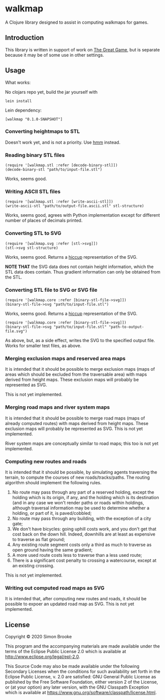 # walkmap

A Clojure library designed to assist in computing walkmaps for games.

## Introduction

This library is written in support of work on
[The Great Game](https://simon-brooke.github.io/the-great-game/codox/Pathmaking.html), but is
separate because it may be of some use in other settings.

## Usage

What works:

No clojars repo yet, build the jar yourself with

    lein install

Lein dependency:

    [walkmap "0.1.0-SNAPSHOT"]

### Converting heightmaps to STL

Doesn't work yet, and is not a priority. Use
[hmm](https://github.com/fogleman/hmm) instead.

### Reading binary STL files

    (require '[walkmap.stl :refer [decode-binary-stl]])
    (decode-binary-stl "path/to/input-file.stl")

Works, seems good.

### Writing ASCII STL files

    (require '[walkmap.stl :refer [write-ascii-stl]])
    (write-ascii-stl "path/to/output-file.ascii.stl" stl-structure)

Works, seems good, agrees with Python implementation except for different
number of places of decimals printed.

### Converting STL to SVG

    (require '[walkmap.svg :refer [stl->svg]])
    (stl->svg stl-structure)

Works, seems good. Returns a [hiccup](https://github.com/weavejester/hiccup)
representation of the SVG.

**NOTE THAT** the SVG data does not contain height information, which the
STL data does contain. Thus gradient information can only be obtained from
the STL.

### Converting STL file to SVG or SVG file

    (require '[walkmap.core :refer [binary-stl-file->svg]])
    (binary-stl-file->svg "path/to/input-file.stl")

Works, seems good. Returns a [hiccup](https://github.com/weavejester/hiccup)
representation of the SVG.

    (require '[walkmap.core :refer [binary-stl-file->svg]])
    (binary-stl-file->svg "path/to/input-file.stl" "path-to-output-file.svg")

As above, but, as a side effect, writes the SVG to the specified output file.
Works for smaller test files, as above.

### Merging exclusion maps and reserved area maps

It is intended that it should be possible to merge exclusion maps (maps of
areas which should be excluded from the traversable area) with maps derived
from height maps. These exclusion maps will probably be represented as SVG.

This is not yet implemented.

### Merging road maps and river system maps

It is intended that it should be possible to merge road maps (maps of already
computed routes) with maps derived from height maps. These exclusion maps will
probably be represented as SVG. This is not yet implemented.

River system maps are conceptually similar to road maps; this too is not yet
implemented.

### Computing new routes and roads

It is intended that it should be possible, by simulating agents traversing the
terrain, to compute the courses of new roads/tracks/paths. The routing
algorithm should implement the following rules.

1. No route may pass through any part of a reserved holding, except the holding which is its origin, if any, and the holding which is its destination (and in any case we won't render paths or roads within holdings, although traversal information may be used to determine whether a holding, or part of it, is paved/cobbled;
2. No route may pass through any building, with the exception of a city gate;
3. We don't have bicycles: going uphill costs work, and you don't get that cost back on the down hill. Indeed, downhills are at least as expensive to traverse as flat ground;
4. Any existing route segment costs only a third as much to traverse as open ground having the same gradient;
5. A more used route costs less to traverse than a less used route;
6. There is a significant cost penalty to crossing a watercourse, except at an existing crossing.

This is not yet implemented.

### Writing out computed road maps as SVG

It is intended that, after computing new routes and roads, it should be
possible to expoer an updated road map as SVG. This is not yet implemented.


## License

Copyright © 2020 Simon Brooke

This program and the accompanying materials are made available under the
terms of the Eclipse Public License 2.0 which is available at
http://www.eclipse.org/legal/epl-2.0.

This Source Code may also be made available under the following Secondary
Licenses when the conditions for such availability set forth in the Eclipse
Public License, v. 2.0 are satisfied: GNU General Public License as published by
the Free Software Foundation, either version 2 of the License, or (at your
option) any later version, with the GNU Classpath Exception which is available
at https://www.gnu.org/software/classpath/license.html.
